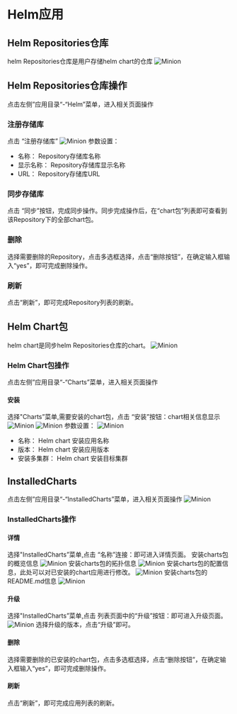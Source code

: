 # Helm应用

## Helm Repositories仓库
helm Repositories仓库是用户存储helm chart的仓库
![Minion](../../../assets/images/helm/repo-list.jpg)
## Helm Repositories仓库操作

点击左侧”应用目录“-“Helm”菜单，进入相关页面操作
### 注册存储库
点击 “注册存储库”
![Minion](../../../assets/images/helm/repo-create.jpg)
参数设置：
* 名称： Repository存储库名称
* 显示名称： Repository存储库显示名称
* URL： Repository存储库URL
### 同步存储库
点击 “同步”按钮，完成同步操作。同步完成操作后，在“chart包”列表即可查看到该Repository下的全部chart包。
### 删除
选择需要删除的Repository，点击多选框选择，点击“删除按钮”，在确定输入框输入“yes”，即可完成删除操作。
### 刷新
点击“刷新”，即可完成Repository列表的刷新。


## Helm Chart包
helm chart是同步helm Repositories仓库的chart。
![Minion](../../../assets/images/helm/chart-list.jpg)
### Helm Chart包操作

点击左侧”应用目录“-“Charts”菜单，进入相关页面操作
#### 安装
选择"Charts”菜单,需要安装的chart包，点击 “安装”按钮：chart相关信息显示
![Minion](../../../assets/images/helm/chart-create1.jpg)
![Minion](../../../assets/images/helm/chart-create2.jpg)
参数设置：
![Minion](../../../assets/images/helm/chart-create3.jpg)
* 名称： Helm chart 安装应用名称
* 版本： Helm chart 安装应用版本
* 安装多集群： Helm chart 安装目标集群

## InstalledCharts
点击左侧”应用目录“-“InstalledCharts”菜单，进入相关页面操作
![Minion](../../../assets/images/helm/ins-list.jpg)
### InstalledCharts操作

#### 详情
选择"InstalledCharts”菜单,点击 “名称”连接：即可进入详情页面。
安装charts包的概览信息
![Minion](../../../assets/images/helm/ins-info1.jpg)
安装charts包的拓扑信息
![Minion](../../../assets/images/helm/ins-info2.jpg)
安装charts包的配置信息，此处可以对已安装的chart应用进行修改。
![Minion](../../../assets/images/helm/ins-info3.jpg)
安装charts包的README.md信息
![Minion](../../../assets/images/helm/ins-info4.jpg)

#### 升级
选择"InstalledCharts”菜单,点击 列表页面中的“升级”按钮：即可进入升级页面。
![Minion](../../../assets/images/helm/ins-upgrade.jpg)
选择升级的版本，点击“升级”即可。
#### 删除
选择需要删除的已安装的chart包，点击多选框选择，点击“删除按钮”，在确定输入框输入“yes”，即可完成删除操作。
#### 刷新
点击“刷新”，即可完成应用列表的刷新。
